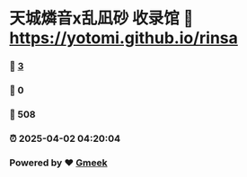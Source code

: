 # 天城燐音x乱凪砂 收录馆 :link: https://yotomi.github.io/rinsa 
### :page_facing_up: [3](https://yotomi.github.io/rinsa/tag.html) 
### :speech_balloon: 0 
### :hibiscus: 508 
### :alarm_clock: 2025-04-02 04:20:04 
### Powered by :heart: [Gmeek](https://github.com/Meekdai/Gmeek)
